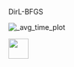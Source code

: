 DirL-BFGS



![_avg_time_plot](https://github.com/user-attachments/assets/43483f97-8d63-4017-af45-9ae2838c0bbc)

<img src="https://github.com/user-attachments/assets/43483f97-8d63-4017-af45-9ae2838c0bbc" width="40">
